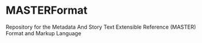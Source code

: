 MASTERFormat
============

Repository for the Metadata And Story Text Extensible Reference (MASTER) Format and Markup Language
